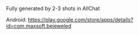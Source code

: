 Fully generated by 2-3 shots in AllChat

Android: https://play.google.com/store/apps/details?id=com.maxsoft.bejeweled
